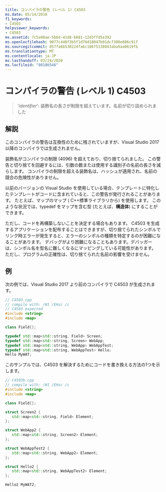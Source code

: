 ```yaml
---
title: コンパイラの警告 (レベル 1) C4503
ms.date: 05/14/2018
f1_keywords:
- C4503
helpviewer_keywords:
- C4503
ms.assetid: 7c5a98ae-5b6d-41d8-b881-12d3ffd5e392
ms.openlocfilehash: 9077c448f3b5f1d70d18047b91dcf300e606c91f
ms.sourcegitcommit: 857fa6b530224fa6c18675138043aba9aa0619fb
ms.translationtype: MT
ms.contentlocale: ja-JP
ms.lasthandoff: 03/24/2020
ms.locfileid: "80186546"
---
```

# <a name="compiler-warning-level-1-c4503"></a>コンパイラの警告 (レベル 1) C4503

> '*identifier*': 装飾名の長さが制限を超えています。名前が切り詰められました

## <a name="remarks"></a>解説

このコンパイラの警告は互換性のために残されていますが、Visual Studio 2017 以降のコンパイラでは生成されません。

装飾名がコンパイラの制限 (4096) を超えており、切り捨てられました。 この警告と切り捨てを回避するには、引数の数または使用する識別子の名前の長さを減らします。 コンパイラの制限を超える装飾名は、ハッシュが適用され、名前の競合の危険性がありません。

以前のバージョンの Visual Studio を使用している場合、テンプレートに特化したテンプレートがコードに含まれていると、この警告が発行されることがあります。 たとえば、マップのマップ ( C++標準ライブラリから) を使用します。 このような状況では、typedef をマップを含む型 (たとえば、**構造体**) にすることができます。

ただし、コードを再構築しないことを決定する場合もあります。  C4503 を生成するアプリケーションを配布することはできますが、切り捨てられたシンボルでリンク時エラーが発生すると、エラーのシンボルの種類を特定するのが困難になることがあります。 デバッグがより困難になることもあります。デバッガーは、シンボル名を型名に難しくなるにマッピングしている可能性があります。 ただし、プログラムの正確性は、切り捨てられた名前の影響を受けません。

## <a name="example"></a>例

次の例では、Visual Studio 2017 より前のコンパイラで C4503 が生成されます。

```cpp
// C4503.cpp
// compile with: /W1 /EHsc /c
// C4503 expected
#include <string>
#include <map>

class Field{};

typedef std::map<std::string, Field> Screen;
typedef std::map<std::string, Screen> WebApp;
typedef std::map<std::string, WebApp> WebAppTest;
typedef std::map<std::string, WebAppTest> Hello;
Hello MyWAT;
```

このサンプルでは、C4503 を解決するためにコードを書き換える方法の1つを示します。

```cpp
// C4503b.cpp
// compile with: /W1 /EHsc /c
#include <string>
#include <map>

class Field{};

struct Screen2 {
   std::map<std::string, Field> Element;
};

struct WebApp2 {
   std::map<std::string, Screen2> Element;
};

struct WebAppTest2 {
   std::map<std::string, WebApp2> Element;
};

struct Hello2 {
   std::map<std::string, WebAppTest2> Element;
};

Hello2 MyWAT2;
```

